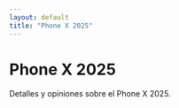 ```yaml
---
layout: default
title: "Phone X 2025"
---
```


# Phone X 2025

Detalles y opiniones sobre el Phone X 2025.
